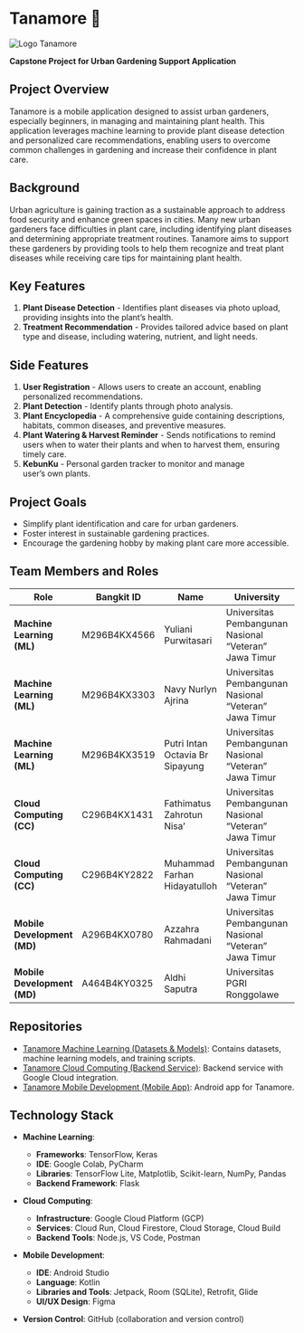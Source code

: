 # Tanamore 🌱
![Logo Tanamore](https://github.com/user-attachments/assets/fc9f0d68-f16d-490b-b1b6-a515dc55a903)

**Capstone Project for Urban Gardening Support Application**

## Project Overview

Tanamore is a mobile application designed to assist urban gardeners, especially beginners, in managing and maintaining plant health. This application leverages machine learning to provide plant disease detection and personalized care recommendations, enabling users to overcome common challenges in gardening and increase their confidence in plant care.

## Background

Urban agriculture is gaining traction as a sustainable approach to address food security and enhance green spaces in cities. Many new urban gardeners face difficulties in plant care, including identifying plant diseases and determining appropriate treatment routines. Tanamore aims to support these gardeners by providing tools to help them recognize and treat plant diseases while receiving care tips for maintaining plant health.

## Key Features

1. **Plant Disease Detection** - Identifies plant diseases via photo upload, providing insights into the plant’s health.
2. **Treatment Recommendation** - Provides tailored advice based on plant type and disease, including watering, nutrient, and light needs.

## Side Features  

1. **User Registration** - Allows users to create an account, enabling personalized recommendations.
2. **Plant Detection** - Identify plants through photo analysis.
3. **Plant Encyclopedia** - A comprehensive guide containing descriptions, habitats, common diseases, and preventive measures.
4. **Plant Watering & Harvest Reminder** - Sends notifications to remind users when to water their plants and when to harvest them, ensuring timely care.
5. **KebunKu** - Personal garden tracker to monitor and manage user’s own plants.

## Project Goals

- Simplify plant identification and care for urban gardeners.
- Foster interest in sustainable gardening practices.
- Encourage the gardening hobby by making plant care more accessible.

## Team Members and Roles

| Role                  | Bangkit ID   | Name                               | University                                           | GitHub Profile                              |
|-----------------------|--------------|------------------------------------|-----------------------------------------------------|---------------------------------------------|
| **Machine Learning (ML)** | M296B4KX4566 | Yuliani Purwitasari               | Universitas Pembangunan Nasional “Veteran” Jawa Timur | [ririsariii](https://github.com/ririsariii) |
| **Machine Learning (ML)** | M296B4KX3303 | Navy Nurlyn Ajrina                | Universitas Pembangunan Nasional “Veteran” Jawa Timur | [NavyNurlyn](https://github.com/NavyNurlyn) |
| **Machine Learning (ML)** | M296B4KX3519 | Putri Intan Octavia Br Sipayung   | Universitas Pembangunan Nasional “Veteran” Jawa Timur | [putriintan](https://github.com/putriintan) |
| **Cloud Computing (CC)**  | C296B4KX1431 | Fathimatus Zahrotun Nisa’         | Universitas Pembangunan Nasional “Veteran” Jawa Timur | [FathimatusZN](https://github.com/FathimatusZN) |
| **Cloud Computing (CC)**  | C296B4KY2822 | Muhammad Farhan Hidayatulloh      | Universitas Pembangunan Nasional “Veteran” Jawa Timur | [Muhfarhan90](https://github.com/Muhfarhan90) |
| **Mobile Development (MD)** | A296B4KX0780 | Azzahra Rahmadani                 | Universitas Pembangunan Nasional “Veteran” Jawa Timur | [azzahraramadani](https://github.com/azzahraramadani) |
| **Mobile Development (MD)** | A464B4KY0325 | Aldhi Saputra                     | Universitas PGRI Ronggolawe                        | [Aldhisaputra](https://github.com/Aldhisaputra) |

## Repositories
- [Tanamore Machine Learning (Datasets & Models)](https://github.com/Tanamore/machine_learning): Contains datasets, machine learning models, and training scripts.
- [Tanamore Cloud Computing (Backend Service)](https://github.com/Tanamore/backend-api): Backend service with Google Cloud integration.
- [Tanamore Mobile Development (Mobile App)](https://github.com/Tanamore/mobile_developer): Android app for Tanamore.

## Technology Stack

- **Machine Learning**: 
  - **Frameworks**: TensorFlow, Keras
  - **IDE**: Google Colab, PyCharm
  - **Libraries**: TensorFlow Lite, Matplotlib, Scikit-learn, NumPy, Pandas
  - **Backend Framework**: Flask

- **Cloud Computing**:
  - **Infrastructure**: Google Cloud Platform (GCP)
  - **Services**: Cloud Run, Cloud Firestore, Cloud Storage, Cloud Build
  - **Backend Tools**: Node.js, VS Code, Postman

- **Mobile Development**:
  - **IDE**: Android Studio
  - **Language**: Kotlin
  - **Libraries and Tools**: Jetpack, Room (SQLite), Retrofit, Glide
  - **UI/UX Design**: Figma
  
- **Version Control**: GitHub (collaboration and version control)


